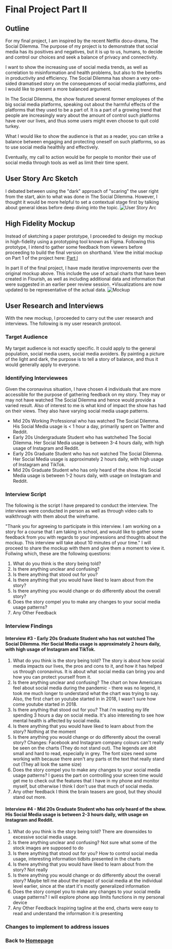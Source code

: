 # Final Project Part II

## Outline
For my final project, I am inspired by the recent Netflix docu-drama, The Social Dilemma. The purpose of my project is to demonstrate that social media has its positives and negatives, but it is up to us, humans, to decide and control our choices and seek a balance of privacy and connectivity.

I want to show the increasing use of social media trends, as well as correlation to misinformation and health problems, but also to the benefits in productivity and efficiency. The Social Dilemma has shown a very one-sided dramatised story on the consequences of social media platforms, and I would like to present a more balanced argument.

In The Social Dilemma, the show featured several former employees of the big social media platforms, speaking out about the harmful effects of the platforms that they used to be a part of. It is a part of a growing trend that people are increasingly wary about the amount of control such platforms have over our lives, and thus some users might even choose to quit cold turkey. 

What I would like to show the audience is that as a reader, you can strike a balance between engaging and protecting oneself on such platforms, so as to use social media healthily and effectively.

Eventually, my call to action would be for people to monitor their use of social media through tools as well as limit their time spent. 


## User Story Arc Sketch
I debated between using the "dark" approach of "scaring" the user right from the start, akin to what was done in The Social Dilemma. However, I thought it would be more helpful to set a contextual stage first by talking about general ideas before deep diving into the topic.
![User Story Arc](https://i.imgur.com/56F42X0.jpg)


## High Fidelity Mockup
Instead of sketching a paper prototype, I proceeded to design my mockup in high-fidelity using a prototyping tool known as Figma. Following this prototype, I intend to gather some feedback from viewers before proceeding to build the final version on shorthand.  View the initial mockup on Part 1 of the project here: [Part I](https://jeromelek.github.io/tellingstorieswithdataportfolio/FinalProjectPartI.html)

In part II of the final project, I have made iterative improvements over the original mockup above. This include the use of actual charts that have been created in Flourish, as well as including additional data and information that were suggested in an earlier peer review session. 
*Visualizations are now updated to be representative of the actual data.
![Mockup](/TellingStoriesMockup2.jpg)

## User Research and Interviews
With the new mockup, I proceeded to carry out the user research and interviews. The following is my user research protocol.

### Target Audience
My target audience is not exactly specific. It could apply to the general population, social media users, social media avoiders. By painting a picture of the light and dark, the purpose is to tell a story of balance, and thus it would generally apply to everyone. 

### Identifying Interviewees
Given the coronavirus situation, I have chosen 4 individuals that are more accessible for the purpose of gathering feedback on my story. They may or may not have watched The Social Dilemma and hence would provide a varied result. Also of interest to me is what kind of impact the show has had on their views. They also have varying social media usage patterns.
- Mid 20s Working Professional who has watched The Social Dilemma. His Social Media usage is < 1 hour a day, primarily spent on Twitter and Reddit.
- Early 20s Undergraduate Student who has watchehed The Social Dilemma. Her Social Media usage is between 3-4 hours daily, with high usage of Instagram and Reddit.
- Early 20s Graduate Student who has not watched The Social Dilemma. Her Social Media usage is approximately 2 hours daily, with high usage of Instagram and TikTok.
- Mid 20s Graduate Student who has only heard of the show. His Social Media usage is between 1-2 hours daily, with usage on Instagram and Reddit.

### Interview Script
The following is the script I have prepared to conduct the interview. The interviews were conducted in person as well as through video calls to walkthrough with them about the wireframe.

"Thank you for agreeing to participate in this interview. I am working on a story for a course that I am taking in school, and would like to gather some feedback from you with regards to your impressions and thoughts about the mockup. This interview will take about 10 minutes of your time."
I will proceed to share the mockup with them and give them a moment to view it. Follwing which, these are the following questions:
1. What do you think is the story being told?
2. Is there anything unclear and confusing?
3. Is there anything that stood out for you?
4. Is there anything that you would have liked to learn about from the story?
5. Is there anything you would change or do differently about the overall story?
6. Does the story compel you to make any changes to your social media usage patterns?
7. Any Other Feedback

### Interview Findings
#### Interview #3 - Early 20s Graduate Student who has not watched The Social Dilemma. Her Social Media usage is approximately 2 hours daily, with high usage of Instagram and TikTok.
1. What do you think is the story being told?
  The story is about how social media impacts our lives, the pros and cons to it, and how it has helped us through coronavirus. It is about what social media can bring you and how you can protect yourself from it.
2. Is there anything unclear and confusing?
  The chart on how Americans feel about social media during the pandemic - there was no legend, it took me much longer to understand what the chart was trying to say. Also, the first chart on youtube started in in 2018, I wasn't sure how come youtube started in 2018.
3. Is there anything that stood out for you?
  That i'm wasting my life spending 3 hours a day on social media. It's also interesting to see how mental health is affected by social media.
4. Is there anything that you would have liked to learn about from the story?
  Nothing at the moment
5. Is there anything you would change or do differently about the overall story?
  Changes: Facebook and Instagram company colours can't really be seen on the charts (They do not stand out). The legends are abit small and hard to read, especially in grey. The font sizes need some working with because there aren't any parts ot the text that really stand out (They all look the same size)
6. Does the story compel you to make any changes to your social media usage patterns?
  I guess the part on controlling your screen time would get me to check out the features that I have in my phone and monitor myself, but otherwise I think I don't use that much of social media.
7. Any other feedback
  I think the brain teasers are good, but they should stand out more.
  
#### Interview #4 - Mid 20s Graduate Student who has only heard of the show. His Social Media usage is between 2-3 hours daily, with usage on Instagram and Reddit.
1. What do you think is the story being told?
  There are downsides to excessive social media usage.
2. Is there anything unclear and confusing?
  Not sure what some of the stock images are supposed to do
3. Is there anything that stood out for you?
  How to control social media usage, interesting information tidbits presented in the charts
4. Is there anything that you would have liked to learn about from the story?
  Not really
5. Is there anything you would change or do differently about the overall story?
  Maybe tell me about the impact of social media at the individual level earlier, since at the start it's mostly generalized information
6. Does the story compel you to make any changes to your social media usage patterns?
  I will explore phone app limits functions in my personal device
7. Any Other Feedback
  Inspiring tagline at the end, charts were easy to read and understand the information it is presenting



### Changes to implement to address issues

### Back to [Homepage](https://jeromelek.github.io/tellingstorieswithdataportfolio/)
